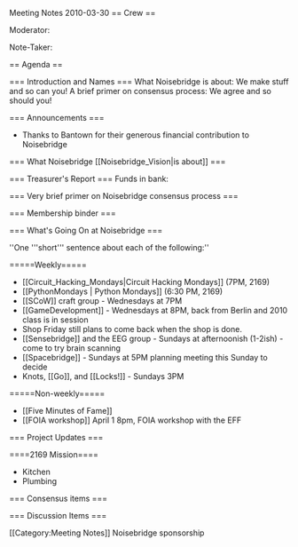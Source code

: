 Meeting Notes 2010-03-30 
 == Crew ==

Moderator: 

Note-Taker: 

== Agenda ==

=== Introduction and Names ===
What Noisebridge is about: We make stuff and so can you!
A brief primer on consensus process: We agree and so should you!

=== Announcements ===
* Thanks to Bantown for their generous financial contribution to Noisebridge

=== What Noisebridge [[Noisebridge_Vision|is about]] ===

=== Treasurer's Report ===
Funds in bank: 

=== Very brief primer on Noisebridge consensus process ===

=== Membership binder ===

=== What's Going On at Noisebridge ===

''One '''short''' sentence about each of the following:''

=====Weekly=====
* [[Circuit_Hacking_Mondays|Circuit Hacking Mondays]] (7PM, 2169)
* [[PythonMondays | Python Mondays]] (6:30 PM, 2169) 
* [[SCoW]] craft group - Wednesdays at 7PM
* [[GameDevelopment]] - Wednesdays at 8PM, back from Berlin and 2010 class is in session
* Shop Friday still plans to come back when the shop is done.
* [[Sensebridge]] and the EEG group - Sundays at afternoonish (1-2ish) - come to try brain scanning
* [[Spacebridge]] - Sundays at 5PM planning meeting this Sunday to decide 
* Knots, [[Go]], and [[Locks!]] - Sundays 3PM

=====Non-weekly=====
* [[Five Minutes of Fame]]
* [[FOIA workshop]] April 1 8pm, FOIA workshop with the EFF

=== Project Updates ===

====2169 Mission====

* Kitchen
* Plumbing

=== Consensus items ===

=== Discussion Items ===

[[Category:Meeting Notes]]
Noisebridge sponsorship